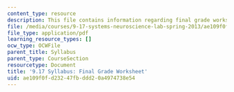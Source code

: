 ```yaml
---
content_type: resource
description: This file contains information regarding final grade worksheet.
file: /media/courses/9-17-systems-neuroscience-lab-spring-2013/ae109f0fd23247fbddd20a4974738e54_MIT9_17S13_Finalgradework.pdf
file_type: application/pdf
learning_resource_types: []
ocw_type: OCWFile
parent_title: Syllabus
parent_type: CourseSection
resourcetype: Document
title: '9.17 Syllabus: Final Grade Worksheet'
uid: ae109f0f-d232-47fb-ddd2-0a4974738e54
---
```

